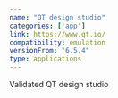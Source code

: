 ```yaml
---
name: "QT design studio"
categories: ['app']
link: https://www.qt.io/
compatibility: emulation
versionFrom: "6.5.4"
type: applications
---
```


Validated QT design studio